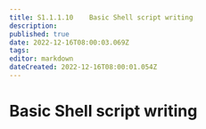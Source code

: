 ```yaml
---
title: S1.1.1.10	Basic Shell script writing
description: 
published: true
date: 2022-12-16T08:00:03.069Z
tags: 
editor: markdown
dateCreated: 2022-12-16T08:00:01.054Z
---
```


# Basic Shell script writing
